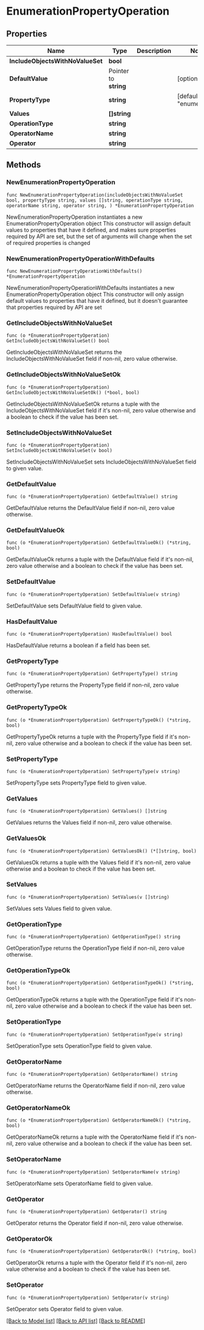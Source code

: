 # EnumerationPropertyOperation

## Properties

Name | Type | Description | Notes
------------ | ------------- | ------------- | -------------
**IncludeObjectsWithNoValueSet** | **bool** |  | 
**DefaultValue** | Pointer to **string** |  | [optional] 
**PropertyType** | **string** |  | [default to "enumeration"]
**Values** | **[]string** |  | 
**OperationType** | **string** |  | 
**OperatorName** | **string** |  | 
**Operator** | **string** |  | 

## Methods

### NewEnumerationPropertyOperation

`func NewEnumerationPropertyOperation(includeObjectsWithNoValueSet bool, propertyType string, values []string, operationType string, operatorName string, operator string, ) *EnumerationPropertyOperation`

NewEnumerationPropertyOperation instantiates a new EnumerationPropertyOperation object
This constructor will assign default values to properties that have it defined,
and makes sure properties required by API are set, but the set of arguments
will change when the set of required properties is changed

### NewEnumerationPropertyOperationWithDefaults

`func NewEnumerationPropertyOperationWithDefaults() *EnumerationPropertyOperation`

NewEnumerationPropertyOperationWithDefaults instantiates a new EnumerationPropertyOperation object
This constructor will only assign default values to properties that have it defined,
but it doesn't guarantee that properties required by API are set

### GetIncludeObjectsWithNoValueSet

`func (o *EnumerationPropertyOperation) GetIncludeObjectsWithNoValueSet() bool`

GetIncludeObjectsWithNoValueSet returns the IncludeObjectsWithNoValueSet field if non-nil, zero value otherwise.

### GetIncludeObjectsWithNoValueSetOk

`func (o *EnumerationPropertyOperation) GetIncludeObjectsWithNoValueSetOk() (*bool, bool)`

GetIncludeObjectsWithNoValueSetOk returns a tuple with the IncludeObjectsWithNoValueSet field if it's non-nil, zero value otherwise
and a boolean to check if the value has been set.

### SetIncludeObjectsWithNoValueSet

`func (o *EnumerationPropertyOperation) SetIncludeObjectsWithNoValueSet(v bool)`

SetIncludeObjectsWithNoValueSet sets IncludeObjectsWithNoValueSet field to given value.


### GetDefaultValue

`func (o *EnumerationPropertyOperation) GetDefaultValue() string`

GetDefaultValue returns the DefaultValue field if non-nil, zero value otherwise.

### GetDefaultValueOk

`func (o *EnumerationPropertyOperation) GetDefaultValueOk() (*string, bool)`

GetDefaultValueOk returns a tuple with the DefaultValue field if it's non-nil, zero value otherwise
and a boolean to check if the value has been set.

### SetDefaultValue

`func (o *EnumerationPropertyOperation) SetDefaultValue(v string)`

SetDefaultValue sets DefaultValue field to given value.

### HasDefaultValue

`func (o *EnumerationPropertyOperation) HasDefaultValue() bool`

HasDefaultValue returns a boolean if a field has been set.

### GetPropertyType

`func (o *EnumerationPropertyOperation) GetPropertyType() string`

GetPropertyType returns the PropertyType field if non-nil, zero value otherwise.

### GetPropertyTypeOk

`func (o *EnumerationPropertyOperation) GetPropertyTypeOk() (*string, bool)`

GetPropertyTypeOk returns a tuple with the PropertyType field if it's non-nil, zero value otherwise
and a boolean to check if the value has been set.

### SetPropertyType

`func (o *EnumerationPropertyOperation) SetPropertyType(v string)`

SetPropertyType sets PropertyType field to given value.


### GetValues

`func (o *EnumerationPropertyOperation) GetValues() []string`

GetValues returns the Values field if non-nil, zero value otherwise.

### GetValuesOk

`func (o *EnumerationPropertyOperation) GetValuesOk() (*[]string, bool)`

GetValuesOk returns a tuple with the Values field if it's non-nil, zero value otherwise
and a boolean to check if the value has been set.

### SetValues

`func (o *EnumerationPropertyOperation) SetValues(v []string)`

SetValues sets Values field to given value.


### GetOperationType

`func (o *EnumerationPropertyOperation) GetOperationType() string`

GetOperationType returns the OperationType field if non-nil, zero value otherwise.

### GetOperationTypeOk

`func (o *EnumerationPropertyOperation) GetOperationTypeOk() (*string, bool)`

GetOperationTypeOk returns a tuple with the OperationType field if it's non-nil, zero value otherwise
and a boolean to check if the value has been set.

### SetOperationType

`func (o *EnumerationPropertyOperation) SetOperationType(v string)`

SetOperationType sets OperationType field to given value.


### GetOperatorName

`func (o *EnumerationPropertyOperation) GetOperatorName() string`

GetOperatorName returns the OperatorName field if non-nil, zero value otherwise.

### GetOperatorNameOk

`func (o *EnumerationPropertyOperation) GetOperatorNameOk() (*string, bool)`

GetOperatorNameOk returns a tuple with the OperatorName field if it's non-nil, zero value otherwise
and a boolean to check if the value has been set.

### SetOperatorName

`func (o *EnumerationPropertyOperation) SetOperatorName(v string)`

SetOperatorName sets OperatorName field to given value.


### GetOperator

`func (o *EnumerationPropertyOperation) GetOperator() string`

GetOperator returns the Operator field if non-nil, zero value otherwise.

### GetOperatorOk

`func (o *EnumerationPropertyOperation) GetOperatorOk() (*string, bool)`

GetOperatorOk returns a tuple with the Operator field if it's non-nil, zero value otherwise
and a boolean to check if the value has been set.

### SetOperator

`func (o *EnumerationPropertyOperation) SetOperator(v string)`

SetOperator sets Operator field to given value.



[[Back to Model list]](../README.md#documentation-for-models) [[Back to API list]](../README.md#documentation-for-api-endpoints) [[Back to README]](../README.md)


